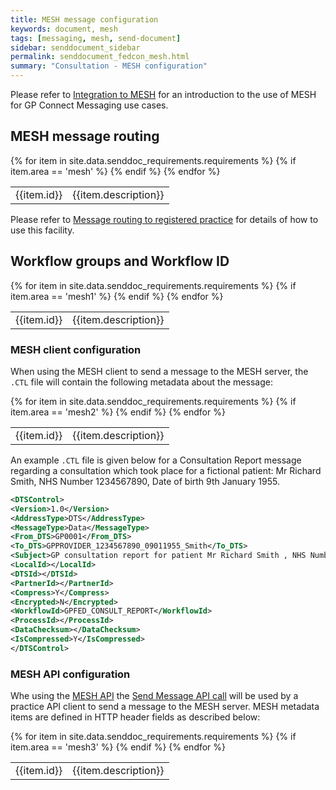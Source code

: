 ```yaml
---
title: MESH message configuration
keywords: document, mesh
tags: [messaging, mesh, send-document]
sidebar: senddocument_sidebar
permalink: senddocument_fedcon_mesh.html
summary: "Consultation - MESH configuration"
---
```


Please refer to [Integration to MESH](integration_mesh.html) for an introduction to the use of MESH for GP Connect Messaging use cases.

## MESH message routing ##

<table class="requirement-box">
  {% for item in site.data.senddoc_requirements.requirements %}
  {% if item.area == 'mesh' %}
  <tr>
    <td id="{{item.id}}">{{item.id}}</td>
    <td>{{item.description}}</td>
  </tr>
  {% endif %}
  {% endfor %}
</table>

Please refer to [Message routing to registered practice](integration_mesh.html#message-routing-to-registered-practice) for details of how to use this facility.

## Workflow groups and Workflow ID ##

<table class="requirement-box">
  {% for item in site.data.senddoc_requirements.requirements %}
  {% if item.area == 'mesh1' %}
  <tr>
    <td id="{{item.id}}">{{item.id}}</td>
    <td>{{item.description}}</td>
  </tr>
  {% endif %}
  {% endfor %}
</table>

### MESH client configuration 

When using the MESH client to send a message to the MESH server, the `.CTL` file will contain the following metadata about the message:

<table class="requirement-box">
  {% for item in site.data.senddoc_requirements.requirements %}
  {% if item.area == 'mesh2' %}
  <tr>
    <td id="{{item.id}}">{{item.id}}</td>
    <td>{{item.description}}</td>
  </tr>
  {% endif %}
  {% endfor %}
</table>


An example `.CTL` file is given below for a Consultation Report message regarding a consultation which took place for a fictional patient: Mr Richard Smith, NHS Number 1234567890, Date of birth 9th January 1955.

```xml
<DTSControl>
<Version>1.0</Version>
<AddressType>DTS</AddressType>
<MessageType>Data</MessageType>
<From_DTS>GP0001</From_DTS>
<To_DTS>GPPROVIDER_1234567890_09011955_Smith</To_DTS>
<Subject>GP consultation report for patient Mr Richard Smith , NHS Number 1234567890, with details of encounter which at practice GP0001</Subject>
<LocalId></LocalId>
<DTSId></DTSId>
<PartnerId></PartnerId>
<Compress>Y</Compress>
<Encrypted>N</Encrypted>
<WorkflowId>GPFED_CONSULT_REPORT</WorkflowId>
<ProcessId></ProcessId>
<DataChecksum></DataChecksum>
<IsCompressed>Y</IsCompressed>
</DTSControl>
```

### MESH API configuration ###

Whe using the [MESH API](https://meshapi.docs.apiary.io/) the [Send Message API call](https://meshapi.docs.apiary.io/#reference/0/mesh-messages/send-a-message) will be used by a practice API client to send a message to the MESH server. MESH metadata items are defined in HTTP header fields as described below:

<table class="requirement-box">
  {% for item in site.data.senddoc_requirements.requirements %}
  {% if item.area == 'mesh3' %}
  <tr>
    <td id="{{item.id}}">{{item.id}}</td>
    <td>{{item.description}}</td>
  </tr>
  {% endif %}
  {% endfor %}
</table>
